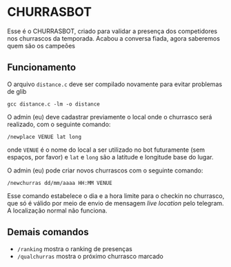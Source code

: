 # CHURRASBOT

Esse é o CHURRASBOT, criado para validar a presença dos competidores nos churrascos da temporada. Acabou a conversa fiada, agora saberemos quem são os campeões

## Funcionamento
O arquivo `distance.c` deve ser compilado novamente para evitar problemas de glib

```gcc distance.c -lm -o distance```

O admin (eu) deve cadastrar previamente o local onde o churrasco será realizado, com o seguinte comando:

```/newplace VENUE lat long```

onde `VENUE` é o nome do local a ser utilizado no bot futuramente (sem espaços, por favor) e `lat` e `long` são a latitude e longitude base do lugar.

O admin (eu) pode criar novos churrascos com o seguinte comando:

```/newchurras dd/mm/aaaa HH:MM VENUE```

Esse comando estabelece o dia e a hora limite para o checkin no churrasco, que só é válido por meio de envio de mensagem *live location* pelo telegram. A localização normal não funciona.

## Demais comandos
* `/ranking` mostra o ranking de presenças
* `/qualchurras` mostra o próximo churrasco marcado
